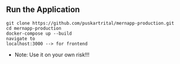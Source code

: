 ## Run the Application

```
git clone https://github.com/puskartrital/mernapp-production.git
cd mernapp-production
docker-compose up --build
navigate to
localhost:3000 --> for frontend
```

* Note: Use it on your own risk!!!
